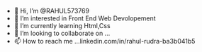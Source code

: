 - 👋 Hi, I’m @RAHUL573769
- 👀 I’m interested in Front End Web Devolopement
- 🌱 I’m currently learning Html,Css
- 💞️ I’m looking to collaborate on ...
- 📫 How to reach me ...linkedin.com/in/rahul-rudra-ba3b041b5

<!---
RAHUL573769/RAHUL573769 is a ✨ special ✨ repository because its `README.md` (this file) appears on your GitHub profile.
You can click the Preview link to take a look at your changes.
--->
